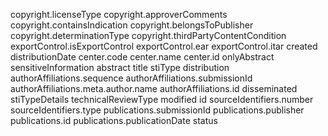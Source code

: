copyright.licenseType
copyright.approverComments
copyright.containsIndication
copyright.belongsToPublisher
copyright.determinationType
copyright.thirdPartyContentCondition
exportControl.isExportControl
exportControl.ear
exportControl.itar
created
distributionDate
center.code
center.name
center.id
onlyAbstract
sensitiveInformation
abstract
title
stiType
distribution
authorAffiliations.sequence
authorAffiliations.submissionId
authorAffiliations.meta.author.name
authorAffiliations.id
disseminated
stiTypeDetails
technicalReviewType
modified
id
sourceIdentifiers.number
sourceIdentifiers.type
publications.submissionId
publications.publisher
publications.id
publications.publicationDate
status